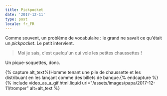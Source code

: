 ```yaml
---
title: Pickpocket
date: '2017-12-11'
type: post
locale: fr_FR
---
```


Comme souvent, un problème de vocabulaire : le grand ne savait ce qu'était un _pickpocket_. Le petit intervient.

> Moi je sais, c'est quelqu'un qui vole les petites chaussettes !

Un pique-soquettes, donc.

{% capture alt_text%}Homme tenant une pile de chaussette et les distribuant en les lançant comme des billets de banque.{% endcapture %}
{% include video_as_a_gif.html.liquid
url="/assets/images/papa/2017-12-11/tromper"
alt=alt_text
%}
